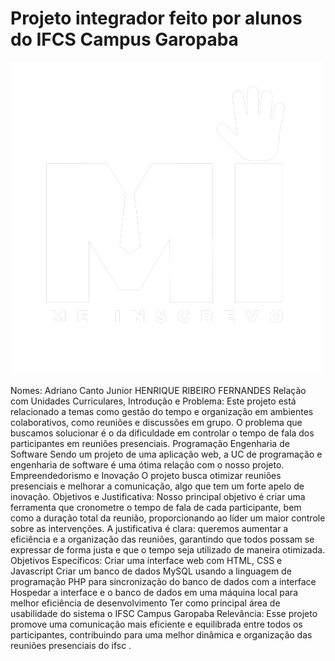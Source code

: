 # Projeto integrador feito por alunos do IFCS Campus Garopaba
![Logo do Meu Repositório](imagens/MI_legenda_branco.png)

Nomes: Adriano Canto Junior HENRIQUE RIBEIRO FERNANDES
Relação com Unidades Curriculares, Introdução e Problema:
Este projeto está relacionado a temas como gestão do tempo e organização em ambientes colaborativos, como reuniões e discussões em grupo. O problema que buscamos solucionar é o da dificuldade em controlar o tempo de fala dos participantes em reuniões presenciais.
Programação Engenharia de Software
Sendo um projeto de uma aplicação web, a UC de programação e engenharia de software é uma ótima relação com o nosso projeto.
Empreendedorismo e Inovação
O projeto busca otimizar reuniões presenciais e melhorar a comunicação, algo que tem um forte apelo de inovação.
Objetivos e Justificativa:
Nosso principal objetivo é criar uma ferramenta que cronometre o tempo de fala de cada participante, bem como a duração total da reunião, proporcionando ao líder um maior controle sobre as intervenções. A justificativa é clara: queremos aumentar a eficiência e a organização das reuniões, garantindo que todos possam se expressar de forma justa e que o tempo seja utilizado de maneira otimizada.
Objetivos Específicos:
Criar uma interface web com HTML, CSS e Javascript
Criar um banco de dados MySQL usando a linguagem de programação PHP para sincronização do banco de dados com a interface
Hospedar a interface e o banco de dados em uma máquina local para melhor eficiência de desenvolvimento
Ter como principal área de usabilidade do sistema o IFSC Campus Garopaba
Relevância:
Esse projeto promove uma comunicação mais eficiente e equilibrada entre todos os participantes, contribuindo para uma melhor dinâmica e organização das reuniões presenciais do ifsc .